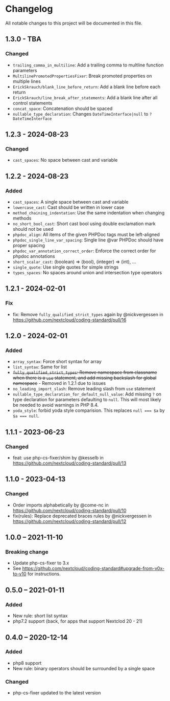 # Changelog
All notable changes to this project will be documented in this file.

## 1.3.0 - TBA

### Changed
* `trailing_comma_in_multiline`: Add a trailing comma to multline function parameters
* `MultilinePromotedPropertiesFixer`: Break promoted properties on multiple lines
* `ErickSkrauch/blank_line_before_return`: Add a blank line before each return
* `ErickSkrauch/line_break_after_statements`: Add a blank line after all control statements
* `concat_space`: Concatenation should be spaced
* `nullable_type_declaration`: Changes `DateTimeInterface|null` to `?DateTimeInterface`

## 1.2.3 - 2024-08-23
### Changed
* `cast_spaces`: No space between cast and variable

## 1.2.2 - 2024-08-23
### Added
* `cast_spaces`: A single space between cast and variable
* `lowercase_cast`: Cast should be written in lower case
* `method_chaining_indentation`: Use the same indentation when changing methods
* `no_short_bool_cast`: Short cast bool using double exclamation mark should not be used
* `phpdoc_align`: All items of the given PHPDoc tags must be left-aligned
* `phpdoc_single_line_var_spacing`: Single line @var PHPDoc should have proper spacing
* `phpdoc_var_annotation_correct_order`: Enforce the correct order for phpdoc annotations
* `short_scalar_cast`: (boolean) => (bool), (integer) => (int), ...
* `single_quote`: Use single quotes for simple strings
* `types_spaces`: No spaces around union and intersection type operators

## 1.2.1 - 2024-02-01
### Fix
* fix: Remove `fully_qualified_strict_types` again by @nickvergessen in https://github.com/nextcloud/coding-standard/pull/16

## 1.2.0 - 2024-02-01
### Added
- `array_syntax`: Force short syntax for array
- `list_syntax`: Same for list
- ~~`fully_qualified_strict_types`: Remove namespace from classname when there is a `use` statement, and add missing backslash for global namespace~~ - Removed in 1.2.1 due to issues
- `no_leading_import_slash`: Remove leading slash from `use` statement
- `nullable_type_declaration_for_default_null_value`: Add missing `?` on type declaration for parameters defaulting to `null`. This will most likely be needed to avoid warnings in PHP 8.4.
- `yoda_style`: forbid yoda style comparision. This replaces `null === $a` by `$a === null`.

## 1.1.1 - 2023-06-23
### Changed
* feat: use php-cs-fixer/shim by @kesselb in https://github.com/nextcloud/coding-standard/pull/13

## 1.1.0 - 2023-04-13
### Changed
* Order imports alphabetically by @come-nc in https://github.com/nextcloud/coding-standard/pull/10
* fix(rules): Replace deprecated braces rules by @nickvergessen in https://github.com/nextcloud/coding-standard/pull/12

## 1.0.0 – 2021-11-10
### Breaking change
* Update php-cs-fixer to 3.x
* See https://github.com/nextcloud/coding-standard#upgrade-from-v0x-to-v10 for instructions.

## 0.5.0 – 2021-01-11
### Added
- New rule: short list syntax
- php7.2 support (back, for apps that support Nextclod 20 - 21)

## 0.4.0 – 2020-12-14
### Added
- php8 support
- New rule: binary operators should be surrounded by a single space
### Changed
- php-cs-fixer updated to the latest version
